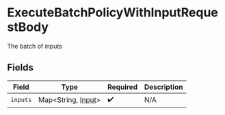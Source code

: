 # ExecuteBatchPolicyWithInputRequestBody

The batch of inputs


## Fields

| Field                                              | Type                                               | Required                                           | Description                                        |
| -------------------------------------------------- | -------------------------------------------------- | -------------------------------------------------- | -------------------------------------------------- |
| `inputs`                                           | Map<String, [Input](../../models/shared/Input.md)> | :heavy_check_mark:                                 | N/A                                                |